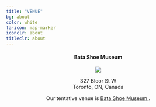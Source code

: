 ```yaml
---
title: "VENUE"
bg: about
color: white
fa-icon: map-marker
iconclr: about
titleclr: about
---
```



<center><h4>Bata Shoe Museum</h4></center>

<center><img src="https://batashoemuseum.ca/wp-content/uploads/110419-Bata-144c.jpg"></center>

<p style ="text-align:center;">327 Bloor St W <br> Toronto, ON, Canada</p>

<center>Our tentative venue is <a href="https://batashoemuseum.ca/"> Bata Shoe Museum </a>.</center>

<br><br>

<!-- <button class="accordion" onclick="collapsable()">Program at a glance (click to expand)</button>

<div class="panel">
  <p>To be published.</p>
</div> -->


